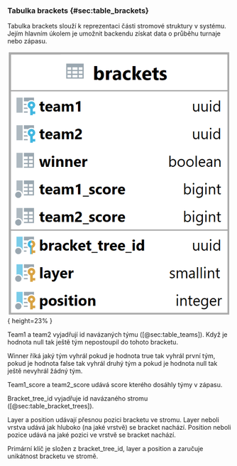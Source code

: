 
### Tabulka brackets {#sec:table_brackets}

Tabulka brackets slouží k reprezentaci části stromové struktury v systému.
Jejím hlavním úkolem je umožnit backendu získat data o průběhu turnaje nebo zápasu.

![Tabulka brackets](../../../../pictures/databaze/tables/brackets.png){ height=23% }

Team1 a team2 vyjadřují id navázaných týmu ([@sec:table_teams]).
Když je hodnota null tak ještě tým nepostoupil do tohoto bracketu.

Winner říká jaký tým vyhrál pokud je hodnota true tak vyhrál první tým,
pokud je hodnota false tak vyhrál druhý tým a pokud je hodnota null tak ještě nevyhrál žádný tým.

Team1_score a team2_score udává score kterého dosáhly týmy v zápasu.

Bracket_tree_id vyjadřuje id navázaného stromu ([@sec:table_bracket_trees]).

Layer a position udávají přesnou pozici bracketu ve stromu.
Layer neboli vrstva udává jak hluboko (na jaké vrstvě) se bracket nachází.
Position neboli pozice udává na jaké pozici ve vrstvě se bracket nachází.

Primární klíč je složen z bracket_tree_id, layer a position a zaručuje unikátnost bracketu ve stromě.
